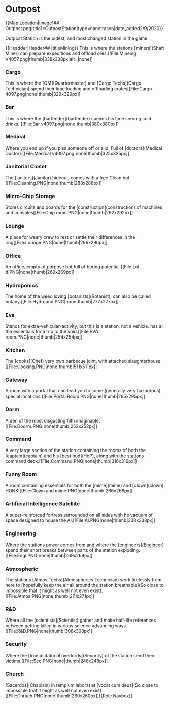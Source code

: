 # Outpost
{{Map Location|image1##  Outpost.png|title1=OutpostStation|type=nanotrasen|date_added2/9/2020}}

Outpost Station is the oldest, and most changed station in the game.  


{{Headder|Header## |titleMining}}
This is where the stations \[miners](Shaft Miner) can prepare expeditions and offload ores.[[File:Mineing V4057.png|thumb|338x338px|alt=|none]]




### Cargo
This is where the \[QM](Quartermaster) and \[Cargo Techs](Cargo Technician) spend their time loading and offloading crates[[File:Cargo 4097.png|none|thumb|329x329px]]
### Bar
This is where the \[bartender](bartender) spends his time serving cold drinks.
[[File:Bar v4097.png|none|thumb|380x380px]]


### Medical
Where you end up if you piss someone off or slip. Full of \[doctors](Medical Doctor).[[File:Medical v4097.png|none|thumb|325x325px]]


### Janitorial Closet
The \[janitors](Janitor) hideout, comes with a free Clean bot.[[File:Cleaning.PNG|none|thumb|288x288px]]


### Micro-Chip Storage
Stores circuits and boards for the \[construction](construction) of machines and consoles[[File:Chip room.PNG|none|thumb|292x292px]]



### Lounge
A place for weary crew to rest or settle their differences in the ring[[File:Lounge.PNG|none|thumb|296x296px]]



### Office
An office, empty of purpose but full of boring potential.[[File:Lol tf.PNG|none|thumb|269x269px]]
### Hydroponics
The home of the weed loving \[botanists](Botanist), can also be called botany.[[File:Hydropon.PNG|none|thumb|277x277px]]

### Eva
Stands for extra-vehicular-activity, but this is a station, not a vehicle. has all the essentials for a trip to the void.[[File:EVA room.PNG|none|thumb|254x254px]]
### Kitchen
The \[cooks](Chef) very own barbecue joint, with attached slaughterhouse.[[File:Cooking.PNG|none|thumb|511x511px]]
### Gateway
A room with a portal that can lead you to some (generally very hazardous) special locations.[[File:Portal Room.PNG|none|thumb|295x295px]]
### Dorm
A den of the most disgusting filth imaginable.[[File:Doorm.PNG|none|thumb|252x252px]]
### Command
A very large section of the station containing the rooms of both the \[captain](captain) and his \[best bud](HoP), along with the stations command deck.[[File:Command.PNG|none|thumb|316x316px]]
### Funny Room
A room containing essentials for both the \[mime](mime) and \[clown](clown). HONK![[File:Clown and mime.PNG|none|thumb|266x266px]]
### Artificial Intelligence Satellite
A super-reinforced fortress surrounded on all sides with he vacuum of space designed to house the AI.[[File:AI.PNG|none|thumb|338x338px]]
### Engineering
Where the stations power comes from and where the \[engineers](Engineer) spend their short breaks between parts of the station exploding.[[File:Engi.PNG|none|thumb|269x269px]]
### Atmospheric
The stations \[Atmos Techs](Atmospherics Technician) work tirelessly from here to \[hopefully keep the air all around the station breathable](So close to impossible that it might as well not even exist).[[File:Atmos.PNG|none|thumb|271x271px]]
### R&D
Where all the \[scientists](Scientist) gather and make half-life references between getting killed in various science advancing ways.[[File:R&D.PNG|none|thumb|308x308px]]
### Security
Where the \[true dictatorial overlords](Security) of the station send their victims.[[File:Sec.PNG|none|thumb|248x248px]]
### Church
\[Sacerdos](Chaplain) in templum laborat et \[vocat cum deus](So close to impossible that it might as well not even exist)[[File:Chruch.PNG|none|thumb|260x260px]]{{Role Navbox}}